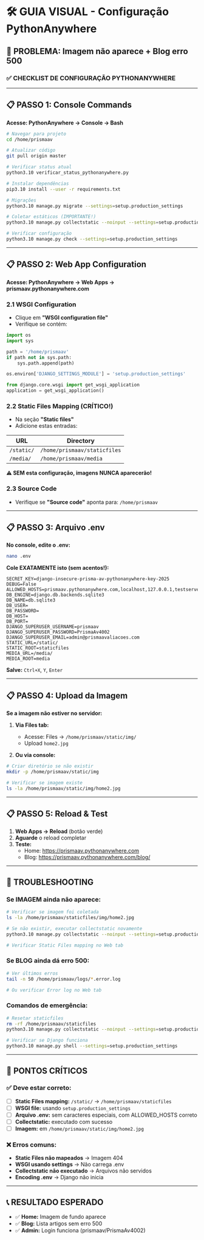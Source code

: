 # 🛠️ GUIA VISUAL - Configuração PythonAnywhere

## 🚨 PROBLEMA: Imagem não aparece + Blog erro 500

### ✅ CHECKLIST DE CONFIGURAÇÃO PYTHONANYWHERE

---

## 📋 PASSO 1: Console Commands
**Acesse: PythonAnywhere → Console → Bash**

```bash
# Navegar para projeto
cd /home/prismaav

# Atualizar código
git pull origin master

# Verificar status atual
python3.10 verificar_status_pythonanywhere.py

# Instalar dependências
pip3.10 install --user -r requirements.txt

# Migrações
python3.10 manage.py migrate --settings=setup.production_settings

# Coletar estáticos (IMPORTANTE!)
python3.10 manage.py collectstatic --noinput --settings=setup.production_settings

# Verificar configuração
python3.10 manage.py check --settings=setup.production_settings
```

---

## 📋 PASSO 2: Web App Configuration
**Acesse: PythonAnywhere → Web Apps → prismaav.pythonanywhere.com**

### 2.1 WSGI Configuration
- Clique em **"WSGI configuration file"**
- Verifique se contém:
```python
import os
import sys

path = '/home/prismaav'
if path not in sys.path:
    sys.path.append(path)

os.environ['DJANGO_SETTINGS_MODULE'] = 'setup.production_settings'

from django.core.wsgi import get_wsgi_application
application = get_wsgi_application()
```

### 2.2 Static Files Mapping (CRÍTICO!)
- Na seção **"Static files"**
- Adicione estas entradas:

| URL | Directory |
|-----|-----------|
| `/static/` | `/home/prismaav/staticfiles` |
| `/media/` | `/home/prismaav/media` |

**⚠️ SEM esta configuração, imagens NUNCA aparecerão!**

### 2.3 Source Code
- Verifique se **"Source code"** aponta para: `/home/prismaav`

---

## 📋 PASSO 3: Arquivo .env
**No console, edite o .env:**

```bash
nano .env
```

**Cole EXATAMENTE isto (sem acentos!):**
```env
SECRET_KEY=django-insecure-prisma-av-pythonanywhere-key-2025
DEBUG=False
ALLOWED_HOSTS=prismaav.pythonanywhere.com,localhost,127.0.0.1,testserver
DB_ENGINE=django.db.backends.sqlite3
DB_NAME=db.sqlite3
DB_USER=
DB_PASSWORD=
DB_HOST=
DB_PORT=
DJANGO_SUPERUSER_USERNAME=prismaav
DJANGO_SUPERUSER_PASSWORD=PrismaAv4002
DJANGO_SUPERUSER_EMAIL=admin@prismaavaliacoes.com
STATIC_URL=/static/
STATIC_ROOT=staticfiles
MEDIA_URL=/media/
MEDIA_ROOT=media
```
**Salve:** `Ctrl+X`, `Y`, `Enter`

---

## 📋 PASSO 4: Upload da Imagem
**Se a imagem não estiver no servidor:**

1. **Via Files tab:**
   - Acesse: Files → `/home/prismaav/static/img/`
   - Upload `home2.jpg`

2. **Ou via console:**
```bash
# Criar diretório se não existir
mkdir -p /home/prismaav/static/img

# Verificar se imagem existe
ls -la /home/prismaav/static/img/home2.jpg
```

---

## 📋 PASSO 5: Reload & Test
1. **Web Apps → Reload** (botão verde)
2. **Aguarde** o reload completar
3. **Teste:**
   - Home: https://prismaav.pythonanywhere.com
   - Blog: https://prismaav.pythonanywhere.com/blog/

---

## 🚨 TROUBLESHOOTING

### Se IMAGEM ainda não aparece:
```bash
# Verificar se imagem foi coletada
ls -la /home/prismaav/staticfiles/img/home2.jpg

# Se não existir, executar collectstatic novamente
python3.10 manage.py collectstatic --noinput --settings=setup.production_settings

# Verificar Static Files mapping no Web tab
```

### Se BLOG ainda dá erro 500:
```bash
# Ver últimos erros
tail -n 50 /home/prismaav/logs/*.error.log

# Ou verificar Error log no Web tab
```

### Comandos de emergência:
```bash
# Resetar staticfiles
rm -rf /home/prismaav/staticfiles
python3.10 manage.py collectstatic --noinput --settings=setup.production_settings

# Verificar se Django funciona
python3.10 manage.py shell --settings=setup.production_settings
```

---

## 🎯 PONTOS CRÍTICOS

### ✅ Deve estar correto:
- [ ] **Static Files mapping:** `/static/` → `/home/prismaav/staticfiles`
- [ ] **WSGI file:** usando `setup.production_settings`
- [ ] **Arquivo .env:** sem caracteres especiais, com ALLOWED_HOSTS correto
- [ ] **Collectstatic:** executado com sucesso
- [ ] **Imagem:** em `/home/prismaav/static/img/home2.jpg`

### ❌ Erros comuns:
- **Static Files não mapeados** → Imagem 404
- **WSGI usando settings** → Não carrega .env
- **Collectstatic não executado** → Arquivos não servidos
- **Encoding .env** → Django não inicia

---

## 📞 RESULTADO ESPERADO
- ✅ **Home:** Imagem de fundo aparece
- ✅ **Blog:** Lista artigos sem erro 500
- ✅ **Admin:** Login funciona (prismaav/PrismaAv4002)
